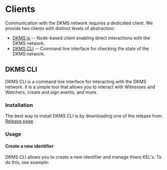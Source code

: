 # Clients

Communication with the DKMS network requires a dedicated client. We provide two clients with distinct levels of abstraction:

- [DKMS.js](https://www.npmjs.com/package/dkms) -- Node-based client enabling direct interactions with the DKMS network.
- [DKMS CLI](https://github.com/THCLab/dkms-bin) -- Command line interface for checking the state of the DKMS network.

## DKMS CLI

DKMS CLI is a command line interface for interacting with the DKMS network. It is a simple tool that allows you to interact with Witnesses and Watchers, create and sign events, and more.


### Installation

The best way to install DKMS CLI is by downloading one of the release from [Release page](https://github.com/THCLab/dkms-bin)

### Usage

#### Create a new identifier


DKMS CLI allows you to create a new identifier and manage thiers KEL's. To do this, see example:

<Asciinema castId="ZE5bclbsAt6Ls1qujdaJxzoC7" />
